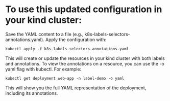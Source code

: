 # To use this updated configuration in your kind cluster:

Save the YAML content to a file (e.g., k8s-labels-selectors-annotations.yaml).
Apply the configuration with:

```
kubectl apply -f k8s-labels-selectors-annotations.yaml
```

This will create or update the resources in your kind cluster with both labels and annotations.
To view the annotations on a resource, you can use the -o yaml flag with kubectl. For example:

```
kubectl get deployment web-app -n label-demo -o yaml
```

This will show you the full YAML representation of the deployment, including its annotations.
